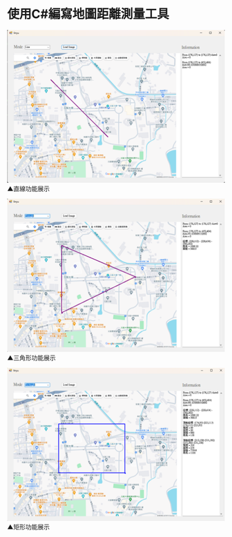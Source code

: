 <h1>使用C#編寫地圖距離測量工具</h1>

![圖片描述](./Line距離展示.png)
▲直線功能展示

![圖片描述](./三角形距離展示.png)
▲三角形功能展示

![圖片描述](./矩形距離展示.png)
▲矩形功能展示
